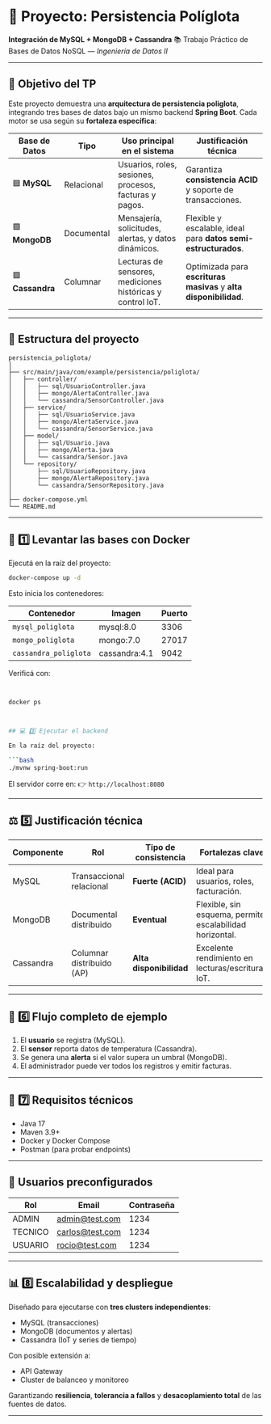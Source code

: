 # 🧠 Proyecto: Persistencia Políglota

**Integración de MySQL + MongoDB + Cassandra**
📚 Trabajo Práctico de Bases de Datos NoSQL — *Ingeniería de Datos II*

---

## 🚀 Objetivo del TP

Este proyecto demuestra una **arquitectura de persistencia poliglota**, integrando tres bases de datos bajo un mismo backend **Spring Boot**.
Cada motor se usa según su **fortaleza específica**:

| Base de Datos    | Tipo       | Uso principal en el sistema                                | Justificación técnica                                             |
| ---------------- | ---------- | ---------------------------------------------------------- | ----------------------------------------------------------------- |
| 🟦 **MySQL**     | Relacional | Usuarios, roles, sesiones, procesos, facturas y pagos.     | Garantiza **consistencia ACID** y soporte de transacciones.       |
| 🟩 **MongoDB**   | Documental | Mensajería, solicitudes, alertas, y datos dinámicos.       | Flexible y escalable, ideal para **datos semi-estructurados**.    |
| 🟪 **Cassandra** | Columnar   | Lecturas de sensores, mediciones históricas y control IoT. | Optimizada para **escrituras masivas** y **alta disponibilidad**. |

---

## 🧱 Estructura del proyecto

```
persistencia_poliglota/
│
├── src/main/java/com/example/persistencia/poliglota/
│   ├── controller/
│   │   ├── sql/UsuarioController.java
│   │   ├── mongo/AlertaController.java
│   │   └── cassandra/SensorController.java
│   ├── service/
│   │   ├── sql/UsuarioService.java
│   │   ├── mongo/AlertaService.java
│   │   └── cassandra/SensorService.java
│   ├── model/
│   │   ├── sql/Usuario.java
│   │   ├── mongo/Alerta.java
│   │   └── cassandra/Sensor.java
│   └── repository/
│       ├── sql/UsuarioRepository.java
│       ├── mongo/AlertaRepository.java
│       └── cassandra/SensorRepository.java
│
├── docker-compose.yml
└── README.md
```

---

## 🐳 1️⃣ Levantar las bases con Docker

Ejecutá en la raíz del proyecto:

```bash
docker-compose up -d
```

Esto inicia los contenedores:

| Contenedor            | Imagen        | Puerto |
| --------------------- | ------------- | ------ |
| `mysql_poliglota`     | mysql:8.0     | 3306   |
| `mongo_poliglota`     | mongo:7.0     | 27017  |
| `cassandra_poliglota` | cassandra:4.1 | 9042   |

Verificá con:

```bash


docker ps



## 💻 3️⃣ Ejecutar el backend

En la raíz del proyecto:

```bash
./mvnw spring-boot:run
```

El servidor corre en:
👉 `http://localhost:8080`

---

## ⚖️ 5️⃣ Justificación técnica

| Componente | Rol                       | Tipo de consistencia    | Fortalezas clave                                         |
| ---------- | ------------------------- | ----------------------- | -------------------------------------------------------- |
| MySQL      | Transaccional relacional  | **Fuerte (ACID)**       | Ideal para usuarios, roles, facturación.                 |
| MongoDB    | Documental distribuido    | **Eventual**            | Flexible, sin esquema, permite escalabilidad horizontal. |
| Cassandra  | Columnar distribuido (AP) | **Alta disponibilidad** | Excelente rendimiento en lecturas/escrituras IoT.        |

---

## 🧪 6️⃣ Flujo completo de ejemplo

1. El **usuario** se registra (MySQL).
2. El **sensor** reporta datos de temperatura (Cassandra).
3. Se genera una **alerta** si el valor supera un umbral (MongoDB).
4. El administrador puede ver todos los registros y emitir facturas.

---

## 🧰 7️⃣ Requisitos técnicos

* Java 17
* Maven 3.9+
* Docker y Docker Compose
* Postman (para probar endpoints)

---

## 🔑 Usuarios preconfigurados

| Rol     | Email                                     | Contraseña |
| ------- | ----------------------------------------- | ---------- |
| ADMIN   | [admin@test.com](mailto:admin@test.com)   | 1234       |
| TECNICO | [carlos@test.com](mailto:carlos@test.com) | 1234       |
| USUARIO | [rocio@test.com](mailto:rocio@test.com)   | 1234       |

---

## 📊 8️⃣ Escalabilidad y despliegue

Diseñado para ejecutarse con **tres clusters independientes**:

* MySQL (transacciones)
* MongoDB (documentos y alertas)
* Cassandra (IoT y series de tiempo)

Con posible extensión a:

* API Gateway
* Cluster de balanceo y monitoreo

Garantizando **resiliencia**, **tolerancia a fallos** y **desacoplamiento total** de las fuentes de datos.

---


